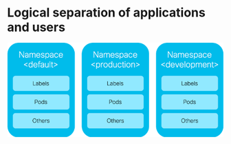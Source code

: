 # Logical separation of applications and users




![Namespaces](img/namespaces_overview.png?raw=true "Namespaces")



```yaml

```
